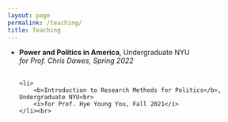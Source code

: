 ```yaml
---
layout: page
permalink: /teaching/
title: Teaching
---
```


<ul>
	<li>
		<b>Power and Politics in America</b>, Undergraduate NYU<br>
		<i>for Prof. Chris Dawes, Spring 2022</i>
	</li><br>
	
	<li>
		<b>Introduction to Research Methods for Politics</b>, Undergraduate NYU<br>
		<i>for Prof. Hye Young You, Fall 2021</i>
	</li><br>

</ul>